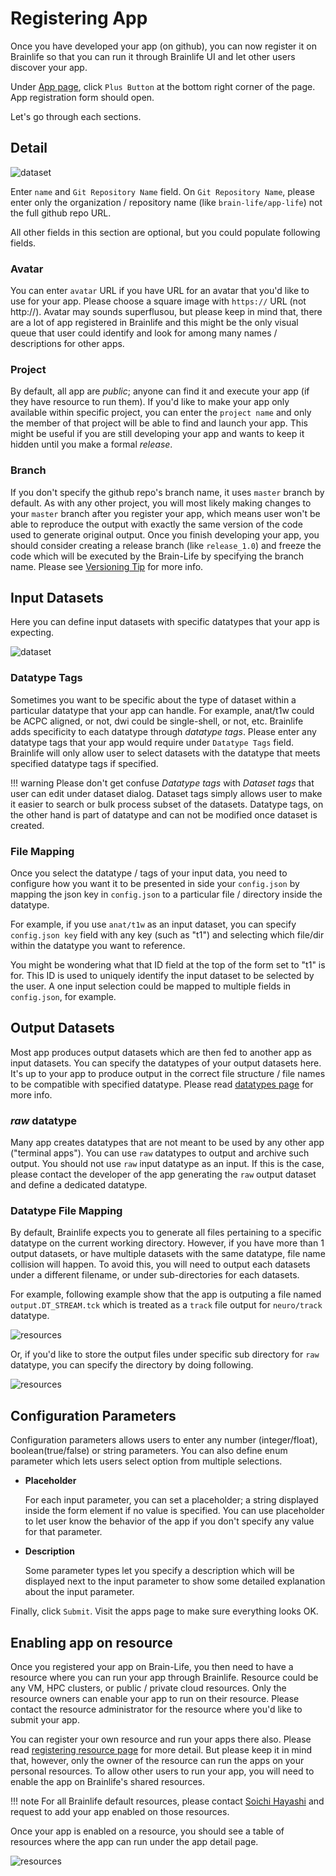 # Registering App

Once you have developed your app (on github), you can now register it on Brainlife so that you can run it through Brainlife UI and let other users discover your app.

Under [App page](https://brainlife.io/apps), click `Plus Button` at the bottom right corner of the page. App registration form should open.

Let's go through each sections.

## Detail

![dataset](/img/app.detail.png)

Enter `name` and `Git Repository Name` field. On `Git Repository Name`, please enter only the organization / repository name (like `brain-life/app-life`) not the full github repo URL.

All other fields in this section are optional, but you could populate following fields.

### Avatar 

You can enter `avatar` URL if you have URL for an avatar that you'd like to use for your app. Please choose a square image with `https://` URL (not http://). Avatar may sounds superflusou, but please keep in mind that, there are a lot of app registered in Brainlife and this might be the only visual queue that user could identify and look for among many names / descriptions for other apps.

### Project

By default, all app are *public*; anyone can find it and execute your app (if they have resource to run them). If you'd like to make your app only available within specific project, you can enter the `project name` and only the member of that project will be able to find and launch your app. This might be useful if you are still developing your app and wants to keep it hidden until you make a formal *release*. 

### Branch

If you don't specify the github repo's branch name, it uses `master` branch by default. As with any other project, you will most likely making changes to your `master` branch after you register your app, which means user won't be able to reproduce the output with exactly the same version of the code used to generate original output. Once you finish developing your app, you should consider creating a release branch (like `release_1.0`) and freeze the code which will be executed by the Brain-Life by specifying the branch name. Please see [Versioning Tip](/apps/versioning) for more info.

## Input Datasets

Here you can define input datasets with specific datatypes that your app is expecting.

![dataset](/img/input.datatype.form.png)

### Datatype Tags

Sometimes you want to be specific about the type of dataset within a particular datatype that your app can handle. For example, anat/t1w could be ACPC aligned, or not, dwi could be single-shell, or not, etc. Brainlife adds specificity to each datatype through *datatype tags*. Please enter any datatype tags that your app would require under `Datatype Tags` field. Brainlife will only allow user to select datasets with the datatype that meets specified datatype tags if specified. 

!!! warning
    Please don't get confuse *Datatype tags* with *Dataset tags* that user can edit under dataset dialog. Dataset tags simply allows user to make it easier to search or bulk process subset of the datasets. Datatype tags, on the other hand is part of datatype and can not be modified once dataset is created. 

### File Mapping

Once you select the datatype / tags of your input data, you need to configure how you want it to be presented in side your `config.json` by mapping the json key in `config.json` to a particular file / directory inside the datatype.

For example, if you use `anat/t1w` as an input dataset, you can specify `config.json key` field with any key (such as "t1") and selecting which file/dir within the datatype you want to reference.

You might be wondering what that ID field at the top of the form set to "t1" is for. This ID is used to uniquely identify the input dataset to be selected by the user. A one input selection could be mapped to multiple fields in `config.json`, for example.

## Output Datasets

Most app produces output datasets which are then fed to another app as input datasets. You can specify the datatypes of your output datasets here. It's up to your app to produce output in the correct file structure / file names to be compatible with specified datatype. Please read [datatypes page](/user/datatypes) for more info.

### *raw* datatype

Many app creates datatypes that are not meant to be used by any other app ("terminal apps"). You can use `raw` datatypes to output and archive such output. You should not use `raw` input datatype as an input. If this is the case, please contact the developer of the app generating the `raw` output dataset and define a dedicated datatype.

### Datatype File Mapping

By default, Brainlife expects you to generate all files pertaining to a specific datatype on the current working directory. However, if you have more than 1 output datasets, or have multiple datasets with the same datatype, file name collision will happen. To avoid this, you will need to output each datasets under a different filename, or under sub-directories for each datasets. 

For example, following example show that the app is outputing a file named `output.DT_STREAM.tck` which is treated as a `track` file output for `neuro/track` datatype.

![resources](/img/app.output.png)

Or, if you'd like to store the output files under specific sub directory for `raw` datatype, you can specify the directory by doing following.

![resources](/img/app.output2.png)

## Configuration Parameters

Configuration parameters allows users to enter any number (integer/float), boolean(true/false) or string parameters. You can also define enum parameter which lets users select option from multiple selections.

* **Placeholder** 

    For each input parameter, you can set a placeholder; a string displayed inside the form element if no value is specified. You can use placeholder to let user know the behavior of the app if you don't specify any value for that parameter. 

* **Description** 

    Some parameter types let you specify a description which will be displayed next to the input parameter to show some detailed explanation about the input parameter.

Finally, click `Submit`. Visit the apps page to make sure everything looks OK.

## Enabling app on resource

Once you registered your app on Brain-Life, you then need to have a resource where you can run your app through Brainlife. Resource could be any VM, HPC clusters, or public / private cloud resources. Only the resource owners can enable your app to run on their resource. Please contact the resource administrator for the resource where you'd like to submit your app.

You can register your own resource and run your apps there also. Please read [registering resource page](/resources/register.md) for more detail. But please keep it in mind that, however, only the owner of the resource can run the apps on your personal resources. To allow other users to run your app, you will need to enable the app on Brainlife's shared resources.

!!! note
    For all Brainlife default resources, please contact [Soichi Hayashi](mailto:hayashis@iu.edu) and request to add your app enabled on those resources.

Once your app is enabled on a resource, you should see a table of resources where the app can run under the app detail page.

![resources](/img/app.resources.png)